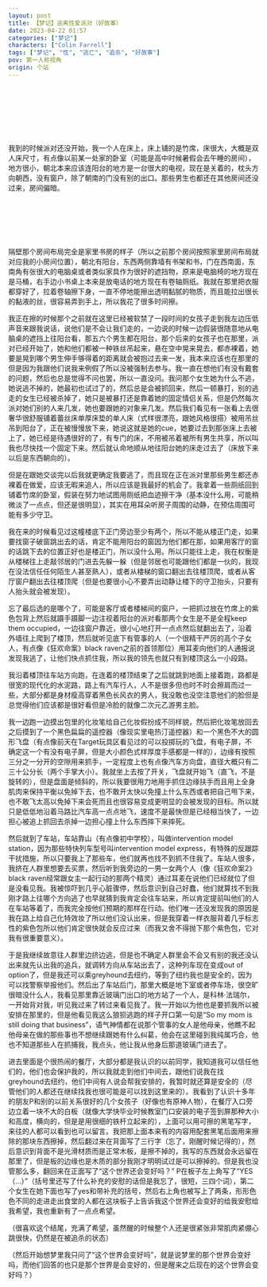 ```yaml
---
layout: post
title: 【梦记】逃离性爱派对（好故事）
date: 2023-04-22 01:57
categories: ["梦记"]
characters: ["Colin Farrell"]
tags: ["梦记", "性", "逃亡", "追杀", "好故事"]
pov: 第一人称视角
origin: 个站
---
```


<p style="color: #0000; text-indent: 2em">被一些男生邀请去了一个派对，到了以后发现是性爱派对，而且女孩子只要进了这个地方就出不去了，会被软禁起来一遍又一遍地跟这里的五六个男生做爱。在我之前就有另一个女孩子在这里已经有一段时间了，穿着很薄的白衣服，很漂亮但是很憔悴，她通过跟其中一个男生确定了情侣关系来保证只需要跟一个人做而不是所有人。另一个女孩子也是跟我同时被邀请来/骗进来的，到的时间比我晚一点。</p>

我到的时候派对还没开始，我一个人在床上，床上铺的是竹席，床很大，大概是双人床尺寸，有点像以前某一处家的卧室（可能是高中时候暑假会去午睡的房间），地方很小，朝北本来应该连阳台的地方是一台很大的电视，现在是关着的，枕头方向朝西，没有窗户，除了朝南的门没有别的出口。那些男生也都还在其他房间还没过来，房间偏暗。

<p style="color: #0000; text-indent: 2em">我在床上脱光了衣服，跪着微微分开腿开始自慰，然后很快就很舒服地高潮了，就俯卧地趴下去躺在竹席上休息。下身液体流出来弄脏了竹席，有一滴红色的血。我就想着先把自己清理一下然后来把血擦干净，就抱着衣服到了与这个卧室相邻的东边的房间，但是紫色随身小包还放在床上。</p>

隔壁那个房间布局完全是家里书房的样子（所以之前那个房间按照家里房间布局就对应我的小房间位置），朝北有阳台，东西两侧靠墙有书架和书，门在西南面，东南角有张很大的电脑桌或者类似家具作为很好的遮挡物，原来是电脑椅的地方现在是马桶，右手边小书桌上本来是放电话的地方现在有卷轴厕纸。我就在那里把衣服都穿好了，拉着卷轴擦下身，一直不停地能擦出透明黏腻的物质，而且能拉出很长的黏液的丝，很容易弄到手上，所以我花了很多时间擦。

我正在擦的时候那个之前就在这里已经被软禁了一段时间的女孩子走到我左边压低声音来跟我说话，说他们是不会让我们走的，一边说的时候一边假装很随意地从电脑桌的遮挡上往阳台看，那五六个男生都在阳台，那个后来的女孩子也在那里，派对已经开始了，她和他们都被一种铁丝吊起来，悬在空中晃来晃去，都赤裸着，她要是晃到哪个男生伸手够得着的距离就会被抱过去来一发，我本来应该也在那里的但是因为我跟他们说我来例假了所以没被强制去参与。我一直在想他们有没有戴套的问题，然后也总是觉得不问也罢，所以一直没问。我问那个女生她为什么不逃，她说逃不掉的，她最初也试过了的，然后总是会被抓回来，然后一顿暴打，别的逃走的女生已经被杀掉了，她只是被暴打还是靠着她的固定情侣关系，但是仍然每次派对她们别的人来几发，她也要跟她的对象来几发。然后我们看见有一张看上去很奢华很舒服铺着蕾丝床单厚床垫的单人床（式样很漂亮，跟她风格很搭）被用吊丝吊到阳台了，正在被慢慢放下来，她说这就是她的cue，她要过去到那张床上去被上了，她已经是待遇很好的了，有专门的床，不用被吊着被所有男生共享，所以叫我也尽快找一个固定下来。然后就认命地顺从地往阳台她的床走过去了（床放下来以后是东西朝向的）。

但是在跟她交谈完以后我就更确定我要逃了，而且现在正在派对里那些男生都还赤裸着在做爱，应该无暇来追人，所以应该是我最好的机会了。我拿着一些厕纸回到铺着竹席的卧室，假装在努力地试图用厕纸把血迹擦干净（基本没什么用，可能稍微淡了一点点，但还是很明显），其实在用耳朵听房子周围的动静，在预估周围可能有多少守卫。

我在来的时候看见过这幢楼底下正门旁边至少有两个，所以不能从楼正门走，如果要找窗子破窗跳出去的话，肯定不能用阳台的窗因为他们都在那，如果用客厅的窗的话跳下去的位置正好也是楼正门，所以没什么用。所以只能往上走，我在权衡是从楼梯往上走敲邻居的门进去先躲一躲（但是邻居也可能跟他们都是一伙的，我现在没法信任任何陌生人甚至熟人），或者从楼梯的窗口翻出去往楼顶爬，或者从客厅窗户翻出去往楼顶爬（但是也要很小心不要弄出动静让楼下的守卫抬头，只要有人抬头就会被发现）。

忘了最后选的是哪个了，可能是客厅或者楼梯间的窗户，一把抓过放在竹席上的紫色包背上然后就蹑手蹑脚一边注视着阳台的派对看那两个女生是不是全程keep them occupied，一边往窗户靠近，很小心地打开一点点然后就翻出去了，沿着外墙往上爬到了楼顶，然后就听见底下有管事的人（一个很精干严厉的高个子女人，有点像《狂欢命案》black raven之前的首领那位）用耳麦向他们的人通报说发现我逃了，让他们快点抓住我，所以我的领先也就只有到楼顶这么一小段路。

我沿着楼顶往车站方向跑，在连着的楼顶结束了之后就跳到地面上接着跑，路都是很宽的现代化的水泥路，路上有汽车行人，人不是很多但也时不时会擦肩而过一些，大部分都是身材瘦高穿着黑色长风衣的男人，我没敢也没空注意他们的脸但是总觉得他们应该都是很好看但是冷脸的就像二次元乙游男主脸。

我一边跑一边摸出包里的化妆笔给自己化妆假扮成不同样貌，然后把化妆笔放回去之后摸到了一个黑色扁扁的遥控器（像现实里电热汀遥控器）和一个黑色不大的圆形飞盘（有点像前天在Target玩具区看见过的可以投掷玩的飞盘，有电子屏，不确定这一个有没有电子屏，但是大小颜色式样厚度手感都是一样的），边缘有按照三分之一分开的空隙用来抓手，一定程度上也有点像汽车方向盘，直径大概只有二三十公分长（两个手掌大小）。我就坐上去按了开关，飞盘就开始飞（直飞，不是旋转的），但是盘面是倾斜的，所以我要很用力地用手抓住边缘扶手而且用上全身肌肉来保持平衡以免掉下去，也不敢开太快以免撞上什么东西或者把自己甩下来，也不敢飞太高以免掉下来会死而且也很容易变成更明显的会被发现的目标。所以就只是低低地沿着马路比汽车高一点点地飞，速度不是最快但是已经相当快了，一边担心被追上抓回去杀掉一边担心撞上什么东西摔下来摔死。

然后就到了车站，车站靠山（有点像初中学校），叫做intervention model station，因为那些特快列车型号叫intervention model express，有特殊的反跟踪干扰措施，所以只要我上了那些车，他们就再也找不到抓不住我了。车站人很多，我挤在人群里想要去买票，然后听到我旁边的一男一女两个人（像《狂欢命案2》black raven经常跟女主一起行动的那两个精灵）通过耳麦在说他们已经就位了但是没看见我。我被惊吓到几乎心脏骤停，然后意识到自己好蠢，他们就算找不到我刚才路上往哪个方向逃了也早就猜到我肯定会往车站来，所以肯定提前叫他们的人在车站等着了，而我完全按他们预期的那样在行动。他们唯一还没发现我的原因是我在路上给自己化特效妆了所以他们没认出来，但是我穿着一样衣服背着几乎标志性的紫色包所以他们肯定很快就会反应过来（而我又舍不得抛下那个紫色包，它对我有很重要意义）。

于是我继续故意往人群里边挤边逃，但是也不确定人群里会不会又有别的我还没认出来就先认出我的追兵，就调转方向从车站出去了，这种列车现在变成out of option了，但是我还可以乘greyhound去纽约，等到了纽约我也是安全的，因为可以找警察举报他们。然后出了车站后门，那里大概是地下室或者停车场，很空旷很暗没什么人，我看见那里靠近玻璃门出口的地方站了一个人，是科林·法瑞尔，一开始背对我，听见我过来了转过来看见我了。我一开始以为他也是要抓我所以被安排在那里的，但是他看见我这么狼狈逃跑的样子开口第一句是“So my mom is still doing that business”，语气神情都在说那个管事的女人是他母亲，他瞧不起他母亲在做的那些事也不想继续跟她有什么纠葛，他会在这里碰到我纯属巧合，他也不知道那些人在抓捕我，我点头，他让我从他身后那道玻璃门进去了。

进去里面是个很热闹的餐厅，大部分都是我认识的以前同学，我知道我可以信任他们的，他们也会保护我的，所以我就走到他们中间去，跟他们说我在找greyhound去纽约，他们中间有人说会帮我安排的，我暂时就还算是安全的（尽管他们的人都还在继续找我也很可能是可以找到这里来的）。我看到了认识十多年的朋友P和别的以前关系很好的几个女孩子（好像也有原神人物），在餐厅入口旁边立着一块不大的白板（就像大学快毕业时候教室门口安装的电子签到屏那种大小和高度，横向的，但是是用很细的铁杆立起来的），上面可以用可擦的黑笔写字，来往的人都可以看到也可以留言。我把那上面本来有的内容用配套黑笔后面用来擦除的那块东西擦掉，然后翻过来在背面写了三行字（忘了，刚醒时候记得的），然后意识到背面不是光滑材质而是正常木板，是擦不掉的，我写的东西就会永远留在那里了，但是板的边缘也是木质的部分我刚才明明试过是可以擦掉的。但是我也没管那么多，翻回来在正面写了“这个世界还会变好吗？” P在板子左上角写了“YES（...）”（括号里还写了什么补充的安慰的话但是我忘了，很短，三四个词），第二个女生在她下面也写了yes和带补充的括号，然后右上角也被写上了两条，形形色色不同的走进走出食堂的人都在这块板子上告诉我这个世界还会变好的给我安慰给我希望，我也重新有了一点点希望。

（很喜欢这个结尾，充满了希望，虽然醒的时候整个人还是很紧张非常肌肉紧绷心跳很快，仍然是在被追杀的状态）

（然后开始想梦里我只问了“这个世界会变好吗”，就是说梦里的那个世界会变好吗，而他们回答的也只是那个世界是会变好的，但是醒来之后现在的这个世界会变好吗？）
